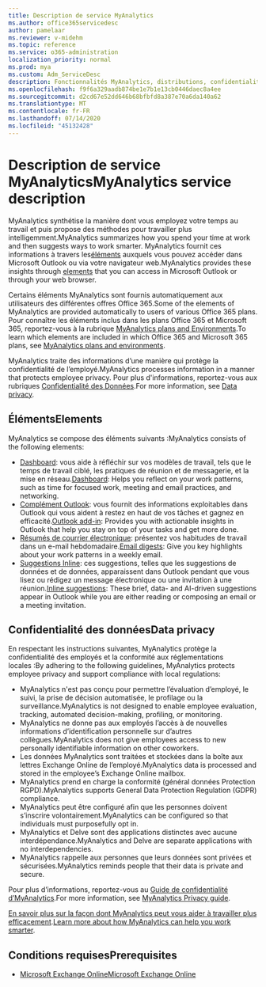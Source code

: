 ```yaml
---
title: Description de service MyAnalytics
ms.author: office365servicedesc
author: pamelaar
ms.reviewer: v-midehm
ms.topic: reference
ms.service: o365-administration
localization_priority: normal
ms.prod: mya
ms.custom: Adm_ServiceDesc
description: Fonctionnalités MyAnalytics, distributions, confidentialité et conditions préalables
ms.openlocfilehash: f9f6a329aadb874be1e7b1e13cb0446daec8a4ee
ms.sourcegitcommit: d2cd67e52dd646b68bfbfd8a387e70a6da140a62
ms.translationtype: MT
ms.contentlocale: fr-FR
ms.lasthandoff: 07/14/2020
ms.locfileid: "45132428"
---
```

# <a name="myanalytics-service-description"></a><span data-ttu-id="5733a-103">Description de service MyAnalytics</span><span class="sxs-lookup"><span data-stu-id="5733a-103">MyAnalytics service description</span></span>

<span data-ttu-id="5733a-104">MyAnalytics synthétise la manière dont vous employez votre temps au travail et puis propose des méthodes pour travailler plus intelligemment.</span><span class="sxs-lookup"><span data-stu-id="5733a-104">MyAnalytics summarizes how you spend your time at work and then suggests ways to work smarter.</span></span> <span data-ttu-id="5733a-105">MyAnalytics fournit ces informations à travers les[éléments](#elements) auxquels vous pouvez accéder dans Microsoft Outlook ou via votre navigateur web.</span><span class="sxs-lookup"><span data-stu-id="5733a-105">MyAnalytics provides these insights through [elements](#elements) that you can access in Microsoft Outlook or through your web browser.</span></span>

<span data-ttu-id="5733a-106">Certains éléments MyAnalytics sont fournis automatiquement aux utilisateurs des différentes offres Office 365.</span><span class="sxs-lookup"><span data-stu-id="5733a-106">Some of the elements of MyAnalytics are provided automatically to users of various Office 365 plans.</span></span> <span data-ttu-id="5733a-107">Pour connaître les éléments inclus dans les plans Office 365 et Microsoft 365, reportez-vous à la rubrique [MyAnalytics plans and Environments](https://docs.microsoft.com/workplace-analytics/myanalytics/overview/plans-environments).</span><span class="sxs-lookup"><span data-stu-id="5733a-107">To learn which elements are included in which Office 365 and Microsoft 365 plans, see [MyAnalytics plans and environments](https://docs.microsoft.com/workplace-analytics/myanalytics/overview/plans-environments).</span></span>  

<span data-ttu-id="5733a-108">MyAnalytics traite des informations d’une manière qui protège la confidentialité de l’employé.</span><span class="sxs-lookup"><span data-stu-id="5733a-108">MyAnalytics processes information in a manner that protects employee privacy.</span></span> <span data-ttu-id="5733a-109">Pour plus d'informations, reportez-vous aux rubriques [ Confidentialité des Données](#data-privacy).</span><span class="sxs-lookup"><span data-stu-id="5733a-109">For more information, see [Data privacy](#data-privacy).</span></span>

## <a name="elements"></a><span data-ttu-id="5733a-110">Éléments</span><span class="sxs-lookup"><span data-stu-id="5733a-110">Elements</span></span>

<span data-ttu-id="5733a-111">MyAnalytics se compose des éléments suivants :</span><span class="sxs-lookup"><span data-stu-id="5733a-111">MyAnalytics consists of the following elements:</span></span>

* <span data-ttu-id="5733a-112">[Dashboard](https://docs.microsoft.com/workplace-analytics/myanalytics/use/dashboard-2): vous aide à réfléchir sur vos modèles de travail, tels que le temps de travail ciblé, les pratiques de réunion et de messagerie, et la mise en réseau.</span><span class="sxs-lookup"><span data-stu-id="5733a-112">[Dashboard](https://docs.microsoft.com/workplace-analytics/myanalytics/use/dashboard-2): Helps you reflect on your work patterns, such as time for focused work, meeting and email practices, and networking.</span></span>
* <span data-ttu-id="5733a-113">[Complément Outlook](https://docs.microsoft.com/workplace-analytics/myanalytics/use/add-in): vous fournit des informations exploitables dans Outlook qui vous aident à restez en haut de vos tâches et gagnez en efficacité.</span><span class="sxs-lookup"><span data-stu-id="5733a-113">[Outlook add-in](https://docs.microsoft.com/workplace-analytics/myanalytics/use/add-in): Provides you with actionable insights in Outlook that help you stay on top of your tasks and get more done.</span></span>
* <span data-ttu-id="5733a-114">[Résumés de courrier électronique](https://docs.microsoft.com/workplace-analytics/myanalytics/use/email-digest-2): présentez vos habitudes de travail dans un e-mail hebdomadaire.</span><span class="sxs-lookup"><span data-stu-id="5733a-114">[Email digests](https://docs.microsoft.com/workplace-analytics/myanalytics/use/email-digest-2): Give you key highlights about your work patterns in a weekly email.</span></span>
* <span data-ttu-id="5733a-115">[Suggestions Inline](https://docs.microsoft.com/workplace-analytics/myanalytics/use/mya-notifications): ces suggestions, telles que les suggestions de données et de données, apparaissent dans Outlook pendant que vous lisez ou rédigez un message électronique ou une invitation à une réunion.</span><span class="sxs-lookup"><span data-stu-id="5733a-115">[Inline suggestions](https://docs.microsoft.com/workplace-analytics/myanalytics/use/mya-notifications): These brief, data- and AI-driven suggestions appear in Outlook while you are either reading or composing an email or a meeting invitation.</span></span>

## <a name="data-privacy"></a><span data-ttu-id="5733a-116">Confidentialité des données</span><span class="sxs-lookup"><span data-stu-id="5733a-116">Data privacy</span></span>

<span data-ttu-id="5733a-117">En respectant les instructions suivantes, MyAnalytics protège la confidentialité des employés et la conformité aux réglementations locales :</span><span class="sxs-lookup"><span data-stu-id="5733a-117">By adhering to the following guidelines, MyAnalytics protects employee privacy and support compliance with local regulations:</span></span>

* <span data-ttu-id="5733a-118">MyAnalytics n'est pas conçu pour permettre l’évaluation d’employé, le suivi, la prise de décision automatisée, le profilage ou la surveillance.</span><span class="sxs-lookup"><span data-stu-id="5733a-118">MyAnalytics is not designed to enable employee evaluation, tracking, automated decision-making, profiling, or monitoring.</span></span>
* <span data-ttu-id="5733a-119">MyAnalytics ne donne pas aux employés l’accès à de nouvelles informations d’identification personnelle sur d’autres collègues.</span><span class="sxs-lookup"><span data-stu-id="5733a-119">MyAnalytics does not give employees access to new personally identifiable information on other coworkers.</span></span>
* <span data-ttu-id="5733a-120">Les données MyAnalytics sont traitées et stockées dans la boîte aux lettres Exchange Online de l’employé.</span><span class="sxs-lookup"><span data-stu-id="5733a-120">MyAnalytics data is processed and stored in the employee’s Exchange Online mailbox.</span></span>
* <span data-ttu-id="5733a-121">MyAnalytics prend en charge la conformité (général données Protection RGPD).</span><span class="sxs-lookup"><span data-stu-id="5733a-121">MyAnalytics supports General Data Protection Regulation (GDPR) compliance.</span></span>
* <span data-ttu-id="5733a-122">MyAnalytics peut être configuré afin que les personnes doivent s’inscrire volontairement.</span><span class="sxs-lookup"><span data-stu-id="5733a-122">MyAnalytics can be configured so that individuals must purposefully opt in.</span></span>
* <span data-ttu-id="5733a-123">MyAnalytics et Delve sont des applications distinctes avec aucune interdépendance.</span><span class="sxs-lookup"><span data-stu-id="5733a-123">MyAnalytics and Delve are separate applications with no interdependencies.</span></span>
* <span data-ttu-id="5733a-124">MyAnalytics rappelle aux personnes que leurs données sont privées et sécurisées.</span><span class="sxs-lookup"><span data-stu-id="5733a-124">MyAnalytics reminds people that their data is private and secure.</span></span>

<span data-ttu-id="5733a-125">Pour plus d’informations, reportez-vous au [Guide de confidentialité d’MyAnalytics](https://docs.microsoft.com/workplace-analytics/myanalytics/overview/privacy-guide).</span><span class="sxs-lookup"><span data-stu-id="5733a-125">For more information, see [MyAnalytics Privacy guide](https://docs.microsoft.com/workplace-analytics/myanalytics/overview/privacy-guide).</span></span>

<span data-ttu-id="5733a-126">[En savoir plus sur la façon dont MyAnalytics peut vous aider à travailler plus efficacement](https://products.office.com/business/myanalytics-personal-analytics).</span><span class="sxs-lookup"><span data-stu-id="5733a-126">[Learn more about how MyAnalytics can help you work smarter](https://products.office.com/business/myanalytics-personal-analytics).</span></span>

## <a name="prerequisites"></a><span data-ttu-id="5733a-127">Conditions requises</span><span class="sxs-lookup"><span data-stu-id="5733a-127">Prerequisites</span></span>

* [<span data-ttu-id="5733a-128">Microsoft Exchange Online</span><span class="sxs-lookup"><span data-stu-id="5733a-128">Microsoft Exchange Online</span></span>](https://docs.microsoft.com/office365/servicedescriptions/exchange-online-service-description/exchange-online-service-description)
